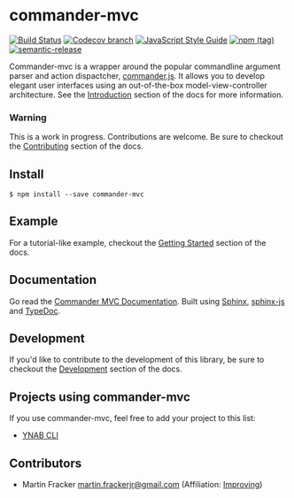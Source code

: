 # commander-mvc

[![Build Status](https://travis-ci.org/commander-mvc/commander-mvc.svg?branch=master)](https://travis-ci.org/commander-mvc/commander-mvc)
[![Codecov branch](https://img.shields.io/codecov/c/github/commander-mvc/commander-mvc/master.svg)](https://codecov.io/gh/commander-mvc/commander-mvc)
[![JavaScript Style Guide](https://img.shields.io/badge/code_style-standard-brightgreen.svg)](https://standardjs.com)
[![npm (tag)](https://img.shields.io/npm/v/commander-mvc/latest.svg)](https://www.npmjs.com/package/commander-mvc)
[![semantic-release](https://img.shields.io/badge/%20%20%F0%9F%93%A6%F0%9F%9A%80-semantic--release-e10079.svg)](https://github.com/semantic-release/semantic-release)

Commander-mvc is a wrapper around the popular commandline argument parser and
action dispactcher, [commander.js](https://www.github.com/tj/commander.js).
It allows you to develop elegant user interfaces using an out-of-the-box
model-view-controller architecture. See the
[Introduction](https://commander-mvc.github.io/commander-mvc/intro.html)
section of the docs for more information.

### Warning

This is a work in progress. Contributions are welcome. Be sure to checkout the
[Contributing](https://commander-mvc.github.io/commander-mvc/contributing.html)
section of the docs.

## Install

```
$ npm install --save commander-mvc
```

## Example

For a tutorial-like example, checkout the 
[Getting Started](https://commander-mvc.github.io/commander-mvc/getting-started.html)
section of the docs.

## Documentation

Go read the [Commander MVC Documentation](https://commander-mvc.github.io/commander-mvc). Built using
[Sphinx](https://www.sphinx-doc.org),
[sphinx-js](https://www.github.com/erikrose/sphinx-js) and
[TypeDoc](https://github.com/TypeStrong/typedoc).

## Development

If you'd like to contribute to the development of this library, be sure to
checkout the
[Development](https://commander-mvc.github.io/commander-mvc/contributing.html#development)
section of the docs.

## Projects using commander-mvc

If you use commander-mvc, feel free to add your project to this list:

- [YNAB CLI](https://www.github.com/commander-mvc/ynab-cli)

## Contributors

- Martin Fracker <martin.frackerjr@gmail.com> (Affiliation: [Improving](https://www.improving.com))
